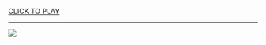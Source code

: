 
<a href="https://premium76.site?title=hide_and_seek_game_unblocked&ref=13M">CLICK TO PLAY</a></h3>
<hr>

<a href="https://premium76.site?title=hide_and_seek_game_unblocked&ref=13M"><img src="https://clearcache.store/games.png"></a>


